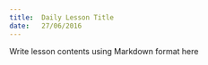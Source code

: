 ```yaml
---
title:  Daily Lesson Title
date:   27/06/2016
---
```


Write lesson contents using Markdown format here